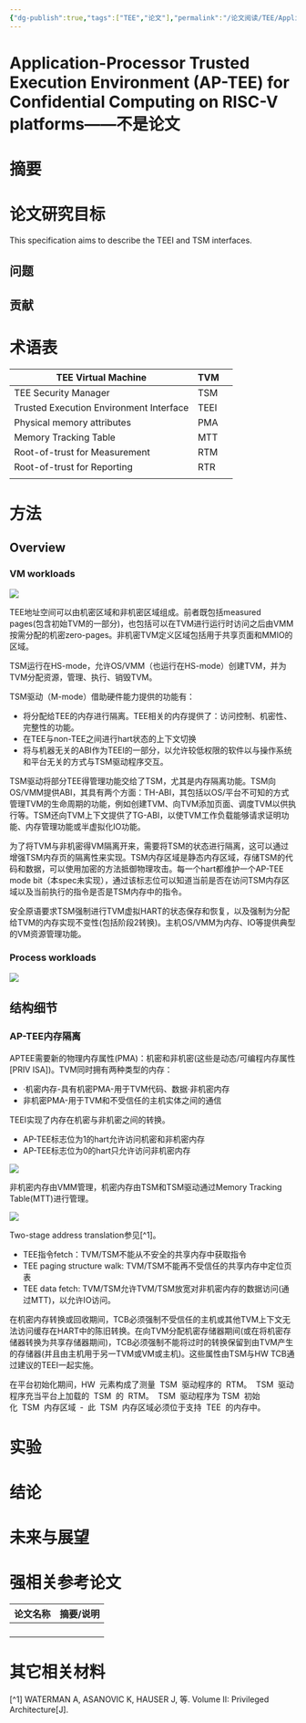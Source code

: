 ```yaml
---
{"dg-publish":true,"tags":["TEE","论文"],"permalink":"/论文阅读/TEE/Application-Processor Trusted Execution Environment (AP-TEE) for Confidential Computing on RISC-V platforms/","dgPassFrontmatter":true}
---
```



# Application-Processor Trusted Execution Environment (AP-TEE) for Confidential Computing on RISC-V platforms——不是论文

# **摘要**



# **论文研究目标**

This specification aims to describe the TEEI and TSM interfaces.

## **问题**

## 贡献

# 术语表

|TEE Virtual Machine |TVM | |
|---|---|---|
|TEE Security Manager |TSM | |
|Trusted Execution Environment Interface |TEEI | |
|Physical memory attributes |PMA | |
|Memory Tracking Table |MTT | |
|Root-of-trust for Measurement |RTM | |
|Root-of-trust for Reporting |RTR | |
| | | |
# **方法**

## Overview

### VM workloads

![](https://imp-repo-1300501708.cos.ap-beijing.myqcloud.com/boxcngVjnfyb5nljHaPJSi6FeIf.png)

TEE地址空间可以由机密区域和非机密区域组成。前者既包括measured pages(包含初始TVM的一部分)，也包括可以在TVM进行运行时访问之后由VMM按需分配的机密zero-pages。非机密TVM定义区域包括用于共享页面和MMIO的区域。

TSM运行在HS-mode，允许OS/VMM（也运行在HS-mode）创建TVM，并为TVM分配资源，管理、执行、销毁TVM。

TSM驱动（M-mode）借助硬件能力提供的功能有：

* 将分配给TEE的内存进行隔离。TEE相关的内存提供了：访问控制、机密性、完整性的功能。
* 在TEE与non-TEE之间进行hart状态的上下文切换
* 将与机器无关的ABI作为TEEI的一部分，以允许较低权限的软件以与操作系统和平台无关的方式与TSM驱动程序交互。

TSM驱动将部分TEE得管理功能交给了TSM，尤其是内存隔离功能。TSM向OS/VMM提供ABI，其具有两个方面：TH-ABI，其包括以OS/平台不可知的方式管理TVM的生命周期的功能，例如创建TVM、向TVM添加页面、调度TVM以供执行等。TSM还向TVM上下文提供了TG-ABI，以使TVM工作负载能够请求证明功能、内存管理功能或半虚拟化IO功能。

为了将TVM与非机密得VM隔离开来，需要将TSM的状态进行隔离，这可以通过增强TSM内存页的隔离性来实现。TSM内存区域是静态内存区域，存储TSM的代码和数据，可以使用加密的方法抵御物理攻击。每一个hart都维护一个AP-TEE mode bit（本spec未实现），通过该标志位可以知道当前是否在访问TSM内存区域以及当前执行的指令是否是TSM内存中的指令。

安全原语要求TSM强制进行TVM虚拟HART的状态保存和恢复，以及强制为分配给TVM的内存实现不变性(包括阶段2转换)。主机OS/VMM为内存、IO等提供典型的VM资源管理功能。

### Process workloads

![](https://imp-repo-1300501708.cos.ap-beijing.myqcloud.com/boxcnmCx8mggByCgxjB6GI506wt.png)

## 结构细节

### AP-TEE内存隔离

APTEE需要新的物理内存属性(PMA)：机密和非机密(这些是动态/可编程内存属性[PRIV  ISA])。TVM同时拥有两种类型的内存：

* ·机密内存-具有机密PMA-用于TVM代码、数据·非机密内存
* 非机密PMA-用于TVM和不受信任的主机实体之间的通信

TEEI实现了内存在机密与非机密之间的转换。

* AP-TEE标志位为1的hart允许访问机密和非机密内存
* AP-TEE标志位为0的hart只允许访问非机密内存

![](https://imp-repo-1300501708.cos.ap-beijing.myqcloud.com/boxcnjyOvlIs69Yoxyxm72tlH3c.png)

非机密内存由VMM管理，机密内存由TSM和TSM驱动通过Memory Tracking Table(MTT)进行管理。

![](https://imp-repo-1300501708.cos.ap-beijing.myqcloud.com/boxcnlk0Z5BxZcESf1JVln8xi5b.png)

Two-stage address translation参见[^1]。

* TEE指令fetch：TVM/TSM不能从不安全的共享内存中获取指令
* TEE paging structure walk: TVM/TSM不能再不受信任的共享内存中定位页表
* TEE data fetch: TVM/TSM允许TVM/TSM放宽对非机密内存的数据访问(通过MTT)，以允许IO访问。

在机密内存转换或回收期间，TCB必须强制不受信任的主机或其他TVM上下文无法访问缓存在HART中的陈旧转换。在向TVM分配机密存储器期间(或在将机密存储器转换为共享存储器期间)，TCB必须强制不能将过时的转换保留到由TVM产生的存储器(并且由主机用于另一TVM或VM或主机)。这些属性由TSM与HW TCB通过建议的TEEI一起实施。

在平台初始化期间，HW  元素构成了测量  TSM  驱动程序的  RTM。  TSM  驱动程序充当平台上加载的  TSM  的  RTM。  TSM  驱动程序为 TSM  初始化  TSM  内存区域  ‑  此  TSM  内存区域必须位于支持  TEE  的内存中。

# **实验**

# **结论**

# **未来与展望**

# **强相关参考论文**

|论文名称 |摘要/说明 |
|---|---|
| | |
| | |
| | |
| | |
# 其它相关材料

[^1] WATERMAN A, ASANOVIC K, HAUSER J, 等. Volume II: Privileged Architecture[J].




